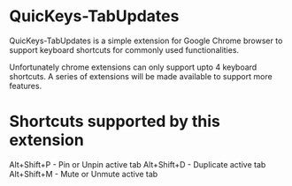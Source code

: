 # QuicKeys-TabUpdates

QuicKeys-TabUpdates is a simple extension for Google Chrome browser to support
keyboard shortcuts for commonly used functionalities.

Unfortunately chrome extensions can only support upto 4 keyboard shortcuts.
A series of extensions will be made available to support more features.

# Shortcuts supported by this extension

Alt+Shift+P - Pin or Unpin active tab
Alt+Shift+D - Duplicate active tab
Alt+Shift+M - Mute or Unmute active tab

